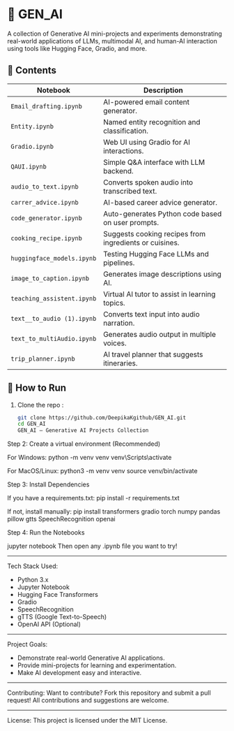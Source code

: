 # 🧠 GEN_AI

A collection of Generative AI mini-projects and experiments demonstrating real-world applications of LLMs, multimodal AI, and human-AI interaction using tools like Hugging Face, Gradio, and more.

## 📂 Contents

| Notebook                    | Description                                              |
|----------------------------|----------------------------------------------------------|
| `Email_drafting.ipynb`     | AI-powered email content generator.                      |
| `Entity.ipynb`             | Named entity recognition and classification.             |
| `Gradio.ipynb`             | Web UI using Gradio for AI interactions.                 |
| `QAUI.ipynb`               | Simple Q&A interface with LLM backend.                   |
| `audio_to_text.ipynb`      | Converts spoken audio into transcribed text.             |
| `carrer_advice.ipynb`      | AI-based career advice generator.                        |
| `code_generator.ipynb`     | Auto-generates Python code based on user prompts.        |
| `cooking_recipe.ipynb`     | Suggests cooking recipes from ingredients or cuisines.   |
| `huggingface_models.ipynb` | Testing Hugging Face LLMs and pipelines.                 |
| `image_to_caption.ipynb`   | Generates image descriptions using AI.                   |
| `teaching_assistent.ipynb` | Virtual AI tutor to assist in learning topics.           |
| `text__to_audio (1).ipynb` | Converts text input into audio narration.                |
| `text_to_multiAudio.ipynb` | Generates audio output in multiple voices.               |
| `trip_planner.ipynb`       | AI travel planner that suggests itineraries.             |

## 🚀 How to Run

1. Clone the repo :
   ```bash
   git clone https://github.com/DeepikaKgithub/GEN_AI.git
   cd GEN_AI
   GEN_AI — Generative AI Projects Collection

Step 2: Create a virtual environment (Recommended)


For Windows:
python -m venv venv
venv\Scripts\activate

For MacOS/Linux:
python3 -m venv venv
source venv/bin/activate


Step 3: Install Dependencies

If you have a requirements.txt:
pip install -r requirements.txt

If not, install manually:
pip install transformers gradio torch numpy pandas pillow gtts SpeechRecognition openai

Step 4: Run the Notebooks

jupyter notebook
Then open any .ipynb file you want to try!

---

Tech Stack Used:
- Python 3.x
- Jupyter Notebook
- Hugging Face Transformers
- Gradio
- SpeechRecognition
- gTTS (Google Text-to-Speech)
- OpenAI API (Optional)

---

Project Goals:
- Demonstrate real-world Generative AI applications.
- Provide mini-projects for learning and experimentation.
- Make AI development easy and interactive.

---

Contributing:
Want to contribute? Fork this repository and submit a pull request!
All contributions and suggestions are welcome.

---

License:
This project is licensed under the MIT License.

